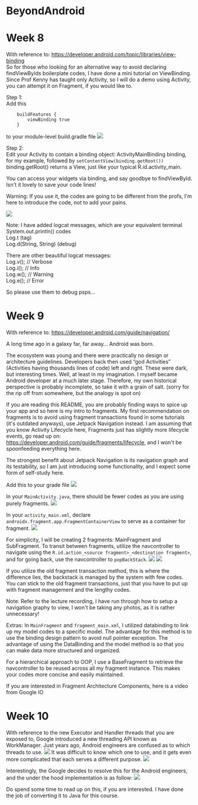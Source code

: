 # BeyondAndroid

# Week 8
With reference to: https://developer.android.com/topic/libraries/view-binding<br>
So for those who looking for an alternative way to avoid declaring findViewByIds boilerplate codes, I have done a mini tutorial on ViewBinding. Since Prof Kenny 
has taught only Activity, so I will do a demo using Activity, you can attempt it on Fragment, if you would like to.

Step 1:<br>
Add this
```
    buildFeatures {
        viewBinding true
    }
```
to your module-level build.gradle file
<img src="./Week 8 Xtras/add_dep_to_gradle.png"/>

Step 2:<br>
Edit your Activity to contain a binding object: ActivityMainBinding binding, for my example, followed by ```setContentView(binding.getRoot())```<br>
binding.getRoot() returns a View, just like your typical R.id.activity_main.

You can access your widgets via binding, and say goodbye to findViewById. Isn't it lovely to save your code lines!

Warning: If you use it, the codes are going to be different from the profs, I'm here to introduce the code, not to add your pains.

<img src="./Week 8 Xtras/viewbind.gif"/>

Note: I have added logcat messages, which are your equivalent terminal System.out.println() codes<br>
Log.t (tag)<br>
Log.d(String, String) (debug)<br>

There are other beautiful logcat messages:<br>
Log.v(); // Verbose<br>
Log.i(); // Info<br>
Log.w(); // Warning<br>
Log.e(); // Error

So please use them to debug psps...

# Week 9
With reference to: https://developer.android.com/guide/navigation/<br>

A long time ago in a galaxy far, far away… Android was born.

The ecosystem was young and there were practically no design or architecture guidelines. Developers back then used “god Activities” (Activities having thousands lines of code) left and right. These were dark, but interesting times. Well, at least in my imagination. I myself became Android developer at a much later stage. Therefore, my own historical perspective is probably incomplete, so take it with a grain of salt. (sorry for the rip off from somewhere, but the analogy is spot on)

If you are reading this README, you are probably finding ways to spice up your app and so here is my intro to fragments. My first recommendation on fragments is to avoid using fragment transactions found in some tutorials (it's outdated anyways), use Jetpack Navigation instead. I am assuming that you know Activity Lifecycle here, Fragments just has slightly more lifecycle events, go read up on: https://developer.android.com/guide/fragments/lifecycle, and I won't be spoonfeeding everything here.

The strongest benefit about Jetpack Navigation is its navigation graph and its testability, so I am just introducing some functionality, and I expect some form of self-study here.

Add this to your grade file
<img src="./Week 9 Xtras/dependencies.png"/>

In your ```MainActivity.java```, there should be fewer codes as you are using purely fragments.
<img src="./Week 9 Xtras/MainActivity.png"/>

In your ```activity_main.xml```, declare ```androidx.fragment.app.FragmentContainerView``` to serve as a container for fragment.
<img src="./Week 9 Xtras/activity_main.png"/>

For simplicity, I will be creating 2 fragments: MainFragment and SubFragment. To transit between fragments, utilize the navcontroller to navigate using the ```R.id.action_<source fragment>_<destination fragment>```, and for going back, use the navcontroller to ```popBackStack```.
<img src="./Week 9 Xtras/MainFragment.png"/>
<img src="./Week 9 Xtras/SubFragment.png"/>
    
If you utilize the old fragment transaction method, this is where the difference lies, the backstack is managed by the system with few codes. You can stick to the old fragment transactions, just that you have to put up with fragment management and the lengthy codes.

Note: Refer to the lecture recording, I have run through how to setup a navigation graphy to view, I won't be taking any photos, as it is rather unnecessary!

Extras:
In ```MainFragment``` and ```fragment_main.xml```, I utilized databinding to link up my model codes to a specific model. The advantage for this method is to use the binding design pattern to avoid null pointer exception. The advantage of using the DataBinding and the model method is so that you can make data more structured and organized.
    
For a hierarchical approach to OOP, I use a BaseFragment to retrieve the navcontroller to be reused across all my fragment instance. This makes your codes more concise and easily maintained.

If you are interested in Fragment Architecture Components, here is a video from Google IO 

# Week 10
With reference to the new Executor and Handler threads that you are exposed to, Google introduced a new threading API known as WorkManager. Just years ago, Android engineers are confused as to which threads to use.
<img src="./Week 10 Xtras/MultiThreadLib.png"/>
It was difficult to know which one to use, and it gets even more complicated that each serves a different purpose.
<img src="./Week 10 Xtras/RequirementChart.png"/>

Interestingly, the Google decides to resolve this for the Android engineers, and the under the hood implementation is as follow:
<img src="./Week 10 Xtras/UnderTheHoodImplem.png"/>

Do spend some time to read up on this, if you are interested. I have done the job of converting it to Java for this course.
